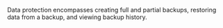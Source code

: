 
Data protection encompasses creating full and partial backups, restoring data from a backup, and viewing backup history.

